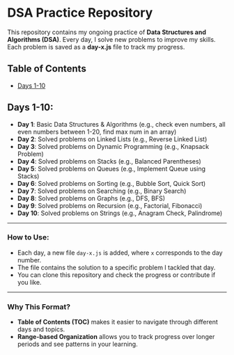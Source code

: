 # DSA Practice Repository

This repository contains my ongoing practice of **Data Structures and Algorithms (DSA)**. Every day, I solve new problems to improve my skills. Each problem is saved as a **day-x.js** file to track my progress.

## Table of Contents

- [Days 1-10](#days-1-10)

## Days 1-10:
- **Day 1**: Basic Data Structures & Algorithms (e.g., check even numbers, all even numbers between 1-20, find max num in an array)
- **Day 2**: Solved problems on Linked Lists (e.g., Reverse Linked List)
- **Day 3**: Solved problems on Dynamic Programming (e.g., Knapsack Problem)
- **Day 4**: Solved problems on Stacks (e.g., Balanced Parentheses)
- **Day 5**: Solved problems on Queues (e.g., Implement Queue using Stacks)
- **Day 6**: Solved problems on Sorting (e.g., Bubble Sort, Quick Sort)
- **Day 7**: Solved problems on Searching (e.g., Binary Search)
- **Day 8**: Solved problems on Graphs (e.g., DFS, BFS)
- **Day 9**: Solved problems on Recursion (e.g., Factorial, Fibonacci)
- **Day 10**: Solved problems on Strings (e.g., Anagram Check, Palindrome)

---

### How to Use:
- Each day, a new file `day-x.js` is added, where `x` corresponds to the day number.
- The file contains the solution to a specific problem I tackled that day.
- You can clone this repository and check the progress or contribute if you like.

---

### Why This Format?
- **Table of Contents (TOC)** makes it easier to navigate through different days and topics.
- **Range-based Organization** allows you to track progress over longer periods and see patterns in your learning.
